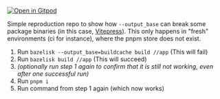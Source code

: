 [![Open in Gitpod](https://gitpod.io/button/open-in-gitpod.svg)](https://gitpod.io/#https://github.com/rdfirtal/bazel_rulesjs_output_base_reprod)

Simple reproduction repo to show how `--output_base` can break some package binaries (in this case, [Vitepress](https://vitepress.vuejs.org/)).
This only happens in "fresh" environments (ci for instance), where the pnpm store does not exist.

1. Run `bazelisk --output_base=buildcache build //app` (This will fail)
2. Run `bazelisk build //app` (This will succeed)
3. _(optionally run step 1 again to confirm that it is still not working, even after one successful run)_
4. Run `pnpm i`
5. Run command from step 1 again (which now works)